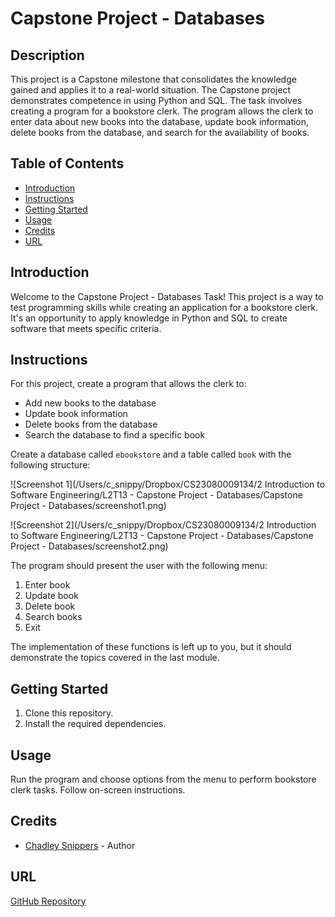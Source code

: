 # Capstone Project - Databases

## Description
This project is a Capstone milestone that consolidates the knowledge 
gained and applies it to a real-world situation. The Capstone project 
demonstrates competence in using Python and SQL. The task involves 
creating a program for a bookstore clerk. The program allows the clerk to 
enter data about new books into the database, update book information, 
delete books from the database, and search for the availability of books.

## Table of Contents
- [Introduction](#introduction)
- [Instructions](#instructions)
- [Getting Started](#getting-started)
- [Usage](#usage)
- [Credits](#credits)
- [URL](#url)

## Introduction
Welcome to the Capstone Project - Databases Task! This project is a way to 
test programming skills while creating an application for a bookstore 
clerk. It's an opportunity to apply knowledge in Python and SQL to create 
software that meets specific criteria.

## Instructions
For this project, create a program that allows the clerk to:
- Add new books to the database
- Update book information
- Delete books from the database
- Search the database to find a specific book

Create a database called `ebookstore` and a table called `book` with the 
following structure:

![Screenshot 1](/Users/c_snippy/Dropbox/CS23080009134/2 Introduction to Software Engineering/L2T13 - Capstone Project - Databases/Capstone Project - Databases/screenshot1.png)

![Screenshot 2](/Users/c_snippy/Dropbox/CS23080009134/2 Introduction to Software Engineering/L2T13 - Capstone Project - Databases/Capstone Project - Databases/screenshot2.png)


The program should present the user with the following menu:
1. Enter book
2. Update book
3. Delete book
4. Search books
0. Exit

The implementation of these functions is left up to you, but it should 
demonstrate the topics covered in the last module.

## Getting Started
1. Clone this repository.
2. Install the required dependencies.

## Usage
Run the program and choose options from the menu to perform bookstore 
clerk tasks. Follow on-screen instructions.

## Credits
- [Chadley Snippers](#) - Author

## URL
[GitHub 
Repository](https://github.com/ChadleySnippers/Capstone-Project-Databases)

